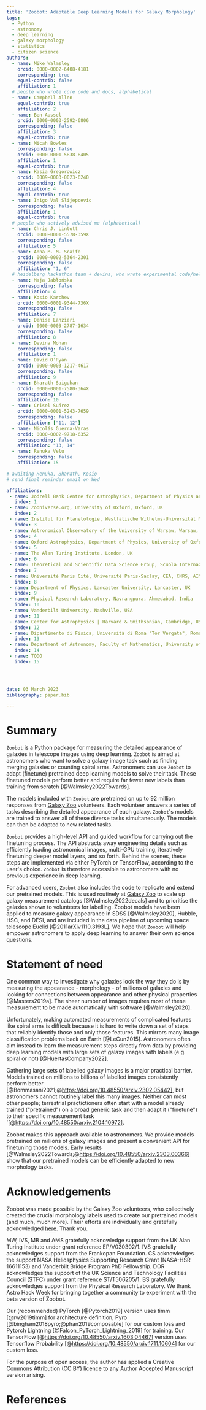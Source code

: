 ```yaml
---
title: 'Zoobot: Adaptable Deep Learning Models for Galaxy Morphology'
tags:
  - Python
  - astronomy
  - deep learning
  - galaxy morphology
  - statistics
  - citizen science
authors:
  - name: Mike Walmsley
    orcid: 0000-0002-6408-4181
    corresponding: true
    equal-contrib: false
    affiliation: 1
  # people who wrote core code and docs, alphabetical
  - name: Campbell Allen
    equal-contrib: true
    affiliation: 2
  - name: Ben Aussel
    orcid: 0000-0003-2592-6806
    corresponding: false
    affiliation: 3
    equal-contrib: true
  - name: Micah Bowles
    corresponding: false
    orcid: 0000-0001-5838-8405
    affiliation: 1
    equal-contrib: true
  - name: Kasia Gregorowicz
    orcid: 0009-0003-0023-6240
    corresponding: false
    affiliation: 4
    equal-contrib: true
  - name: Inigo Val Slijepcevic
    corresponding: false
    affiliation: 1
    equal-contrib: true
  # people who actively advised me (alphabetical)
  - name: Chris J. Lintott
    orcid: 0000-0001-5578-359X
    corresponding: false
    affiliation: 5
  - name: Anna M. M. Scaife
    orcid: 0000-0002-5364-2301
    corresponding: false
    affiliation: "1, 6"
  # heidelberg hackathon team + devina, who wrote experimental code/helped test
  - name: Maja Jabłońska
    corresponding: false
    affiliation: 4
  - name: Kosio Karchev
    orcid: 0000-0001-9344-736X
    corresponding: false
    affiliation: 7
  - name: Denise Lanzieri
    orcid: 0000-0003-2787-1634
    corresponding: false
    affiliation: 8
  - name: Devina Mohan
    corresponding: false
    affiliation: 1
  - name: David O’Ryan
    orcid: 0000-0003-1217-4617
    corresponding: false
    affiliation: 9
  - name: Bharath Saiguhan
    orcid: 0000-0001-7580-364X
    corresponding: false
    affiliation: 10
  - name: Crisel Suárez
    orcid: 0000-0001-5243-7659
    corresponding: false
    affiliation: ["11, 12"]
  - name: Nicolás Guerra-Varas
    orcid: 0000-0002-9718-6352
    corresponding: false
    affiliation: "13, 14"
  - name: Renuka Velu
    corresponding: false
    affiliation: 15

# awaiting Renuka, Bharath, Kosio
# send final reminder email on Wed

affiliations:
 - name: Jodrell Bank Centre for Astrophysics, Department of Physics and Astronomy, University of Manchester, Manchester, UK
   index: 1
 - name: Zooniverse.org, University of Oxford, Oxford, UK
   index: 2
 - name: Institut für Planetologie, Westfälische Wilhelms-Universität Münster, Münster, Germany
   index: 3
 - name: Astronomical Observatory of the University of Warsaw, Warsaw, Poland
   index: 4
 - name: Oxford Astrophysics, Department of Physics, University of Oxford, Oxford, UK
   index: 5
 - name: The Alan Turing Institute, London, UK
   index: 6
 - name: Theoretical and Scientific Data Science Group, Scuola Internazionale Superiore di Studi Avanzati (SISSA), Trieste Italy
   index: 7
 - name: Université Paris Cité, Université Paris-Saclay, CEA, CNRS, AIM, Gif-sur-Yvette, France
   index: 8
 - name: Department of Physics, Lancaster University, Lancaster, UK
   index: 9
 - name: Physical Research Laboratory, Navrangpura, Ahmedabad, India
   index: 10
 - name: Vanderbilt University, Nashville, USA
   index: 11
 - name: Center for Astrophysics | Harvard & Smithsonian, Cambridge, USA
   index: 12
 - name: Dipartimento di Fisica, Università di Roma "Tor Vergata", Roma, Italy
   index: 13
 - name: Department of Astronomy, Faculty of Mathematics, University of Belgrade, Belgrade, Serbia
   index: 14
 - name: TODO
   index: 15


   

date: 03 March 2023
bibliography: paper.bib

---
```


# Summary

<!--  Summary: Has a clear description of the high-level functionality and purpose of the software for a diverse, non-specialist audience been provided? -->

`Zoobot` is a Python package for measuring the detailed appearance of galaxies in telescope images
using deep learning.
`Zoobot` is aimed at astronomers who want to solve a galaxy image task such as finding merging galaxies or counting spiral arms.
Astronomers can use `Zoobot` to adapt (finetune) pretrained deep learning models to solve their task.
These finetuned models perform better and require far fewer new labels than training from scratch [@Walmsley2022Towards].

The models included with `Zoobot` are pretrained on up to 92 million responses from [Galaxy Zoo](www.galaxyzoo.org) volunteers.
Each volunteer answers a series of tasks describing the detailed appearance of each galaxy.
`Zoobot`'s models are trained to answer all of these diverse tasks simultaneously.
The models can then be adapted to new related tasks.

`Zoobot` provides a high-level API and guided workflow for carrying out the finetuning process.
The API abstracts away engineering details such as efficiently loading astronomical images, multi-GPU training, iteratively finetuning deeper model layers, and so forth.
Behind the scenes, these steps are implemented via either PyTorch or TensorFlow, according to the user's choice.
`Zoobot` is therefore accessible to astronomers with no previous experience in deep learning.

For advanced users, `Zoobot` also includes the code to replicate and extend our pretrained models.
This is used routinely at [Galaxy Zoo](www.galaxyzoo.org) to scale up galaxy measurement catalogs [@Walmsley2022decals]
and to prioritise the galaxies shown to volunteers for labelling.
Zoobot models have been applied to measure galaxy appearance in SDSS [@Walmsley2020], Hubble, HSC, and DESI, and are included in the data pipeline of upcoming space telescope Euclid [@2011arXiv1110.3193L].
We hope that `Zoobot` will help empower astronomers to apply deep learning to answer their own science questions.

# Statement of need
<!-- A statement of need: Does the paper have a section titled ‘Statement of need’ that clearly states what problems the software is designed to solve, who the target audience is, and its relation to other work? -->
<!-- State of the field: Do the authors describe how this software compares to other commonly-used packages? -->

One common way to investigate why galaxies look the way they do is by measuring
the appearance - morphology - of millions of galaxies and looking for connections between appearance and other physical properties [@Masters2019a].
The sheer number of images requires most of these measurement to be made automatically with software [@Walmsley2020].

Unfortunately, making automated measurements of complicated features like spiral arms is difficult because
it is hard to write down a set of steps that reliably identify those and only those features.
This mirrors many image classification problems back on Earth [@LeCun2015].
Astronomers often aim instead to learn the measurement steps directly from data
by providing deep learning models with large sets of galaxy images with labels (e.g. spiral or not) [@HuertasCompany2022].

Gathering large sets of labelled galaxy images is a major practical barrier.
Models trained on millions to billions of labelled images consistently perform better [@Bommasani2021;@https://doi.org/10.48550/arxiv.2302.05442], but astronomers cannot routinely label this many images.
Neither can most other people;
terrestrial practictioners often start with a model already trained ("pretrained")
on a broad generic task and then adapt it ("finetune") to their specific measurement task `[@https://doi.org/10.48550/arxiv.2104.10972].

Zoobot makes this approach available to astronomers.
We provide models pretrained on millions of galaxy images and present a convenient API for finetuning those models.
Early results [@Walmsley2022Towards;@https://doi.org/10.48550/arxiv.2303.00366] show that our pretrained models can be efficiently adapted to new morphology tasks.
<!-- We will continue to improve our pretraining methods to create adaptable galaxy "foundation" models and to make those models available to the community via Zoobot. -->

# Acknowledgements

Zoobot was made possible by the Galaxy Zoo volunteers,
who collectively created the crucial morphology labels used to create our pretrained models (and much, much more).
Their efforts are individually and gratefully acknowledged [here](http://authors.galaxyzoo.org/). Thank you.

MW, IVS, MB and AMS gratefully acknowledge support
from the UK Alan Turing Institute under grant reference
EP/V030302/1.
IVS gratefully acknowledges support from
the Frankopan Foundation.
CS acknowledges the support NASA Heliosphysics Supporting Research Grant (NASA-HSR 16611153) and Vanderbilt Bridge Program PhD Fellowship.
DOR acknowledges the support of the UK Science and Technology Facilities Council (STFC) under grant reference ST/T506205/1.
BS gratefully acknowledges support from the Physical Research Laboratory.
We thank Astro Hack Week for bringing together a community to experiment with the beta version of Zoobot.

Our (recommended) PyTorch [@Pytorch2019] version uses timm [@rw2019timm] for architecture definition, Pyro [@bingham2018pyro;@phan2019composable] for our custom loss and Pytorch Lightning [@Falcon_PyTorch_Lightning_2019] for training.
Our TensorFlow [@https://doi.org/10.48550/arxiv.1603.04467] version uses Tensorflow Probability [@https://doi.org/10.48550/arxiv.1711.10604] for our custom loss.

For the purpose of open access, the author has applied a Creative Commons Attribution (CC BY) licence to any Author Accepted Manuscript version arising.

# References
<!-- References: Is the list of references complete, and is everything cited appropriately that should be cited (e.g., papers, datasets, software)? -->
